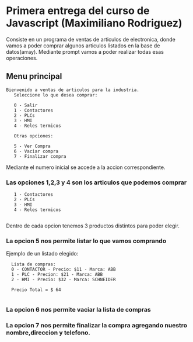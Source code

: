 # Primera entrega del curso de Javascript (Maximiliano Rodriguez)

Consiste en un programa de ventas de articulos de electronica, donde vamos a poder comprar algunos articulos listados en la base de datos(array). Mediante prompt vamos a poder realizar todas esas operaciones.

## Menu principal

 ```  
Bienvenido a ventas de articulos para la industria.
    Seleccione lo que desea comprar:
 
    0 - Salir
    1 - Contactores
    2 - PLCs
    3 - HMI
    4 - Reles termicos

    Otras opciones:

    5 - Ver Compra
    6 - Vaciar compra
    7 - Finalizar compra

```
Mediante el numero inicial se accede a la accion correspondiente.

### Las opciones 1,2,3 y 4 son los articulos que podemos comprar


 ```      
    1 - Contactores
    2 - PLCs
    3 - HMI
    4 - Reles termicos
    
 ```
 Dentro de cada opcion tenemos 3 productos distintos para poder elegir.

 ### La opcion 5 nos permite listar lo que vamos comprando

 Ejemplo de un listado elegido:

  ```      
    Lista de compras:
    0 - CONTACTOR - Precio: $11 - Marca: ABB
    1 - PLC - Precion: $21 - Marca: ABB
    2 - HMI - Precio: $32 - Marca: SCHNEIDER

    Precio Total = $ 64
    
 ```

  ### La opcion 6 nos permite vaciar la lista de compras

  ### La opcion 7 nos permite finalizar la compra agregando nuestro nombre,direccion y telefono.